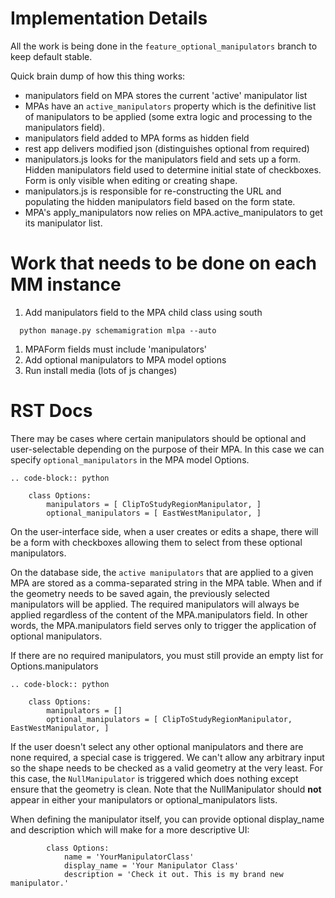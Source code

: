 # Implementation Details #

All the work is being done in the `feature_optional_manipulators` branch to keep default stable.

Quick brain dump of how this thing works:

  * manipulators field on MPA stores the current 'active' manipulator list
  * MPAs have an `active_manipulators` property which is the definitive list of manipulators to be applied (some extra logic and processing to the manipulators field).
  * manipulators field added to MPA forms as hidden field
  * rest app delivers modified json (distinguishes optional from required)
  * manipulators.js looks for the manipulators field and sets up a form. Hidden manipulators field used to determine initial state of checkboxes. Form is only visible when editing or creating shape.
  * manipulators.js is responsible for re-constructing the URL and populating the hidden manipulators field based on the form state.
  * MPA's apply\_manipulators now relies on MPA.active\_manipulators to get its manipulator list.


# Work that needs to be done on each MM instance #

  1. Add manipulators field to the MPA child class using south
```
  python manage.py schemamigration mlpa --auto
```
  1. MPAForm fields must include 'manipulators'
  1. Add optional manipulators to MPA model options
  1. Run install media (lots of js changes)

# RST Docs #

There may be cases where certain manipulators should be optional and user-selectable depending on the purpose of their MPA.
In this case we can specify `optional_manipulators` in the MPA model Options.

```
.. code-block:: python 

    class Options:
        manipulators = [ ClipToStudyRegionManipulator, ]
        optional_manipulators = [ EastWestManipulator, ]
```

On the user-interface side, when a user creates or edits a shape, there will be a form with checkboxes allowing them to select from these optional manipulators.

On the database side, the `active manipulators` that are applied to a given MPA are stored as a comma-separated string in the MPA table.
When and if the geometry needs to be saved again, the previously selected manipulators will be applied.
The required manipulators will always be applied regardless of the content of the MPA.manipulators field.
In other words, the MPA.manipulators field serves only to trigger the application of optional manipulators.

If there are no required manipulators, you must still provide an empty list for Options.manipulators

```
.. code-block:: python 

    class Options:
        manipulators = []
        optional_manipulators = [ ClipToStudyRegionManipulator, EastWestManipulator, ]
```

If the user doesn't select any other optional manipulators and there are none required, a special case is triggered. We can't allow any arbitrary input so the shape needs to be checked as a valid geometry at the very least. For this case, the `NullManipulator` is triggered which does nothing except ensure that the geometry is clean. Note that the NullManipulator should **not** appear in either your manipulators or optional\_manipulators lists.


When defining the manipulator itself, you can provide optional display\_name and description which will make for a more descriptive UI:

```
	    class Options:
	        name = 'YourManipulatorClass'
	        display_name = 'Your Manipulator Class'
	        description = 'Check it out. This is my brand new manipulator.'
```